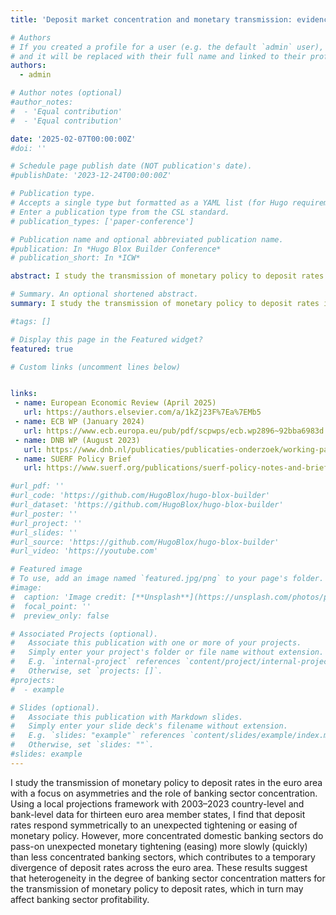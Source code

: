 ```yaml
---
title: 'Deposit market concentration and monetary transmission: evidence from the euro area'

# Authors
# If you created a profile for a user (e.g. the default `admin` user), write the username (folder name) here
# and it will be replaced with their full name and linked to their profile.
authors:
  - admin

# Author notes (optional)
#author_notes:
#  - 'Equal contribution'
#  - 'Equal contribution'

date: '2025-02-07T00:00:00Z'
#doi: ''

# Schedule page publish date (NOT publication's date).
#publishDate: '2023-12-24T00:00:00Z'

# Publication type.
# Accepts a single type but formatted as a YAML list (for Hugo requirements).
# Enter a publication type from the CSL standard.
# publication_types: ['paper-conference']

# Publication name and optional abbreviated publication name.
#publication: In *Hugo Blox Builder Conference*
# publication_short: In *ICW*

abstract: I study the transmission of monetary policy to deposit rates in the euro area with a focus on asymmetries and the role of banking sector concentration. Using a local projections framework with 2003-2023 country-level and bank-level data for thirteen euro area member states, I find that deposit rates respond symmetrically to an unexpected tightening or easing of monetary policy. However, more concentrated domestic banking sectors do pass-on unexpected monetary tightening (easing) more slowly (quickly) than less concentrated banking sectors, which contributes to a temporary divergence of deposit rates across the euro area. These results suggest that heterogeneity in the degree of banking sector concentration matters for the transmission of monetary policy to deposit rates, which in turn may affect banking sector profitability.

# Summary. An optional shortened abstract.
summary: I study the transmission of monetary policy to deposit rates in the euro area with a focus on asymmetries and the role of banking sector concentration. Using a local projections framework with 2003–2023 country-level and bank-level data for thirteen euro area member states, I find that deposit rates respond symmetrically to an unexpected tightening or easing of monetary policy. However, more concentrated domestic banking sectors do pass-on unexpected monetary tightening (easing) more slowly (quickly) than less concentrated banking sectors, which contributes to a temporary divergence of deposit rates across the euro area. These results suggest that heterogeneity in the degree of banking sector concentration matters for the transmission of monetary policy to deposit rates, which in turn may affect banking sector profitability.

#tags: []

# Display this page in the Featured widget?
featured: true

# Custom links (uncomment lines below)


links:
 - name: European Economic Review (April 2025)
   url: https://authors.elsevier.com/a/1kZj23F%7Ea%7EMb5
 - name: ECB WP (January 2024)
   url: https://www.ecb.europa.eu/pub/pdf/scpwps/ecb.wp2896~92bba6983d.en.pdf?da4b3ef23e1577b867b9cdc9e463d089
 - name: DNB WP (August 2023)
   url: https://www.dnb.nl/publicaties/publicaties-onderzoek/working-paper-2023/790-deposit-market-concentration-and-monetary-transmission-evidence-from-the-euro-area/
 - name: SUERF Policy Brief
   url: https://www.suerf.org/publications/suerf-policy-notes-and-briefs/deposit-market-concentration-and-monetary-transmission-evidence-from-the-euro-area/

#url_pdf: ''
#url_code: 'https://github.com/HugoBlox/hugo-blox-builder'
#url_dataset: 'https://github.com/HugoBlox/hugo-blox-builder'
#url_poster: ''
#url_project: ''
#url_slides: ''
#url_source: 'https://github.com/HugoBlox/hugo-blox-builder'
#url_video: 'https://youtube.com'

# Featured image
# To use, add an image named `featured.jpg/png` to your page's folder.
#image:
#  caption: 'Image credit: [**Unsplash**](https://unsplash.com/photos/pLCdAaMFLTE)'
#  focal_point: ''
#  preview_only: false

# Associated Projects (optional).
#   Associate this publication with one or more of your projects.
#   Simply enter your project's folder or file name without extension.
#   E.g. `internal-project` references `content/project/internal-project/index.md`.
#   Otherwise, set `projects: []`.
#projects:
#  - example

# Slides (optional).
#   Associate this publication with Markdown slides.
#   Simply enter your slide deck's filename without extension.
#   E.g. `slides: "example"` references `content/slides/example/index.md`.
#   Otherwise, set `slides: ""`.
#slides: example
---
```


I study the transmission of monetary policy to deposit rates in the euro area with a focus on asymmetries and the role of banking sector concentration. Using a local projections framework with 2003–2023 country-level and bank-level data for thirteen euro area member states, I find that deposit rates respond symmetrically to an unexpected tightening or easing of monetary policy. However, more concentrated domestic banking sectors do pass-on unexpected monetary tightening (easing) more slowly (quickly) than less concentrated banking sectors, which contributes to a temporary divergence of deposit rates across the euro area. These results suggest that heterogeneity in the degree of banking sector concentration matters for the transmission of monetary policy to deposit rates, which in turn may affect banking sector profitability.
